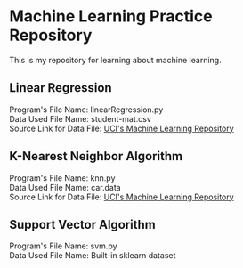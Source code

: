 # Machine Learning Practice Repository
This is my repository for learning about machine learning.

## Linear Regression
Program's File Name: linearRegression.py
<br>
Data Used File Name: student-mat.csv
<br>
Source Link for Data File: [UCI's Machine Learning Repository](https://archive.ics.uci.edu/ml/datasets/Student+Performance)

## K-Nearest Neighbor Algorithm 
Program's File Name: knn.py
<br>
Data Used File Name: car.data
<br>
Source Link for Data File: [UCI's Machine Learning Repository](https://archive.ics.uci.edu/ml/datasets/car+evaluation)

## Support Vector Algorithm  
Program's File Name: svm.py
<br>
Data Used File Name: Built-in sklearn dataset
